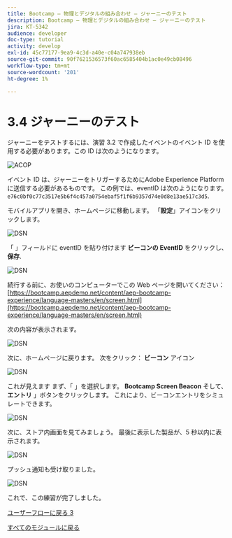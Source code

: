 ```yaml
---
title: Bootcamp — 物理とデジタルの組み合わせ — ジャーニーのテスト
description: Bootcamp — 物理とデジタルの組み合わせ — ジャーニーのテスト
jira: KT-5342
audience: developer
doc-type: tutorial
activity: develop
exl-id: 45c77177-9ea9-4c3d-a40e-c04a747938eb
source-git-commit: 90f7621536573f60ac6585404b1ac0e49cb08496
workflow-type: tm+mt
source-wordcount: '201'
ht-degree: 1%

---
```


# 3.4 ジャーニーのテスト

ジャーニーをテストするには、演習 3.2 で作成したイベントのイベント ID を使用する必要があります。この ID は次のようになります。

![ACOP](./images/payloadeventID.png)

イベント ID は、ジャーニーをトリガーするためにAdobe Experience Platformに送信する必要があるものです。 この例では、eventID は次のようになります。
`e76c0bf0c77c3517e5b6f4c457a0754ebaf5f1f6b9357d74e0d8e13ae517c3d5`.

モバイルアプリを開き、ホームページに移動します。 「**設定**」アイコンをクリックします。

![DSN](./images/appsett.png)

「 」フィールドに eventID を貼り付けます **ビーコンの EventID** をクリックし、 **保存**.

![DSN](./images/beacon1.png)

続行する前に、お使いのコンピューターでこの Web ページを開いてください： [https://bootcamp.aepdemo.net/content/aep-bootcamp-experience/language-masters/en/screen.html](https://bootcamp.aepdemo.net/content/aep-bootcamp-experience/language-masters/en/screen.html)

次の内容が表示されます。

![DSN](./images/screen1.png)

次に、ホームページに戻ります。 次をクリック： **ビーコン** アイコン

![DSN](./images/app23.png)

これが見えます まず、「 」を選択します。 **Bootcamp Screen Beacon** そして、 **エントリ** 」ボタンをクリックします。 これにより、ビーコンエントリをシミュレートできます。

![DSN](./images/app21.png)

次に、ストア内画面を見てみましょう。 最後に表示した製品が、5 秒以内に表示されます。

![DSN](./images/beacon3.png)

プッシュ通知も受け取りました。

![DSN](./images/beacon2.png)

これで、この練習が完了しました。

[ユーザーフローに戻る 3](./uc3.md)

[すべてのモジュールに戻る](../../overview.md)
